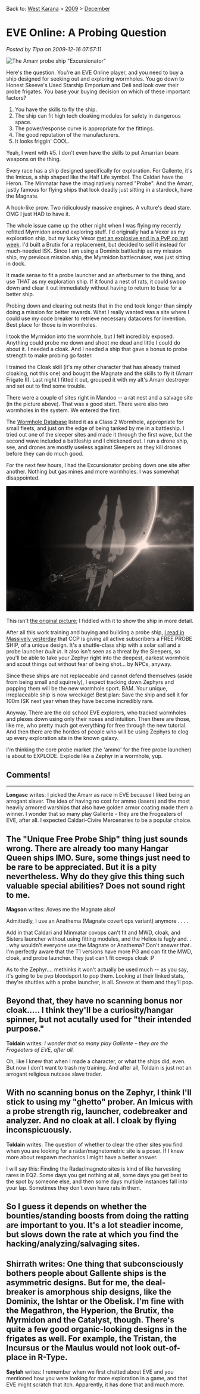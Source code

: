 Back to: [West Karana](/posts/westkarana.md) > [2009](/posts/2009/westkarana.md) > [December](./westkarana.md)
# EVE Online: A Probing Question

*Posted by Tipa on 2009-12-16 07:57:11*

![The Amarr probe ship "Excursionator"](../../../uploads/2009/12/ExeFile-2009-12-15-19-17-39-51.jpg "The Amarr probe ship \"Excursionator\"")

Here's the question. You're an EVE Online player, and you need to buy a ship designed for seeking out and exploring wormholes. You go down to Honest Skeeve's Used Starship Emporium and Deli and look over their probe frigates. You base your buying decision on which of these important factors?

1. You have the skills to fly the ship.
2. The ship can fit high tech cloaking modules for safety in dangerous space.
3. The power/response curve is appropriate for the fittings.
4. The good reputation of the manufacturers.
5. It looks friggin' COOL.

Yeah, I went with #5. I don't even have the skills to put Amarrian beam weapons on the thing.

Every race has a ship designed specifically for exploration. For Gallente, it's the Imicus, a ship shaped like the Half Life symbol. The Caldari have the Heron. The Minmatar have the imaginatively named "Probe". And the Amarr, justly famous for flying ships that look deadly just sitting in a stardock, have the Magnate.

A hook-like prow. Two ridiculously massive engines. A vulture's dead stare. OMG I just HAD to have it.

The whole issue came up the other night when I was flying my recently refitted Myrmidon around exploring stuff. I'd originally had a Vexor as my exploration ship, but my lucky Vexor [met an explosive end in a PvP op last week](http://toldaintalks.blogspot.com/2009/12/raven-incoming-red-tag.html). I'd built a Brutix for a replacement, but decided to sell it instead for much-needed ISK. Since I am using a Dominix battleship as my mission ship, my previous mission ship, the Myrmidon battlecruiser, was just sitting in dock.

It made sense to fit a probe launcher and an afterburner to the thing, and use THAT as my exploration ship. If it found a nest of rats, it could swoop down and clear it out immediately without having to return to base for a better ship.

Probing down and clearing out nests that in the end took longer than simply doing a mission for better rewards. What I really wanted was a site where I could use my code breaker to retrieve necessary datacores for invention. Best place for those is in wormholes.

I took the Myrmidon into the wormhole, but I felt incredibly exposed. Anything could probe me down and shoot me dead and little I could do about it. I needed a cloak. And I needed a ship that gave a bonus to probe strength to make probing go faster.

I trained the Cloak skill (it's my other character that has already trained cloaking, not this one) and bought the Magnate and the skills to fly it (Amarr Frigate II). Last night I fitted it out, grouped it with my alt's Amarr destroyer and set out to find some trouble.

There were a couple of sites right in Mandoo -- a rat nest and a salvage site (in the picture above). That was a good start. There were also two wormholes in the system. We entered the first.

The [Wormhole Database](http://www.ellatha.com/eve/WormholeSystemslist.asp) listed it as a Class 2 Wormhole, appropriate for small fleets, and just on the edge of being tanked by me in a battleship. I tried out one of the sleeper sites and made it through the first wave, but the second wave included a battleship and I chickened out. I run a drone ship, see, and drones are mostly useless against Sleepers as they kill drones before they can do much good.

For the next few hours, I had the Excursionator probing down one site after another. Nothing but gas mines and more wormholes. I was somewhat disappointed.

![The Zephyr (detail)](../../../uploads/2009/12/ExplorationShip_02_detail.jpg "The Zephyr (detail)")

This isn't [the original picture](http://www.eveonline.com/devblog.asp?a=blog&bid=722); I fiddled with it to show the ship in more detail.

After all this work training and buying and building a probe ship, [I read in Massively yesterday](http://www.massively.com/2009/12/15/eve-online-giving-players-free-holiday-gift-the-zephyr/) that CCP is giving all active subscribers a FREE PROBE SHIP, of a unique design. It's a shuttle-class ship with a solar sail and a probe launcher *built in*. It also isn't seen as a threat by the Sleepers, so you'll be able to take your Zephyr right into the deepest, darkest wormhole and scout things out without fear of being shot... by NPCs, anyway.

Since these ships are not replaceable and cannot defend themselves (aside from being small and squirrely), I expect tracking down Zephyrs and popping them will be the new wormhole sport. BAM. Your unique, irreplaceable ship is now wreckage! Best plan: Save the ship and sell it for 100m ISK next year when they have become incredibly rare.

Anyway. There are the old school EVE explorers, who tracked wormholes and plexes down using only their noses and intuition. Then there are those, like me, who pretty much got everything for free through the new tutorial. And then there are the hordes of people who will be using Zephyrs to clog up every exploration site in the known galaxy.

I'm thinking the core probe market (the 'ammo' for the free probe launcher) is about to EXPLODE. Explode like a Zephyr in a wormhole, yup.

## Comments!
---
**Longasc** writes: I picked the Amarr as race in EVE because I liked being an arrogant slaver. The idea of having no cost for ammo (lasers) and the most heavily armored warships that also have golden armor coating made them a winner. I wonder that so many play Gallente - they are the Frogeaters of EVE, after all. I expected Caldari-Civire Mercenaries to be a popular choice.

The "Unique Free Probe Ship" thing just sounds wrong. There are already too many Hangar Queen ships IMO. Sure, some things just need to be rare to be appreciated. But it is a pity nevertheless. Why do they give this thing such valuable special abilities? Does not sound right to me.
---
**Magson** writes: /loves me the Magnate also!

Admittedly, I use an Anathema (Magnate covert ops variant) anymore . . . .

Add in that Caldari and Minmatar covops can't fit and MWD, cloak, and Sisters launcher without using fitting modules, and the Helios is fugly and. . . why wouldn't everyone use the Magnate or Anathema? Don't answer that.. I'm perfectly aware that the T1 versions have more PG and can fit the MWD, cloak, and probe launcher. they just can't fit covops cloak :P

As to the Zephyr.... methinks it won't actually be used much -- as you say, it's going to be pvp bloodsport to pop them. Looking at their linked stats, they're shuttles with a probe launcher, is all. Sneeze at them and they'll pop.

Beyond that, they have no scanning bonus nor cloak..... I think they'll be a curiosity/hangar spinner, but not acutally used for "their intended purpose."
---
**Toldain** writes: *I wonder that so many play Gallente – they are the Frogeaters of EVE, after all.*

Oh, like I knew that when I made a character, or what the ships did, even. But now I don't want to trash my training. And after all, Toldain is just not an arrogant religious nutcase slave trader.

With no scanning bonus on the Zephyr, I think I'll stick to using my "ghetto" prober. An Imicus with a probe strength rig, launcher, codebreaker and analyzer. And no cloak at all. I cloak by flying inconspicuously.
---
**Toldain** writes: The question of whether to clear the other sites you find when you are looking for a radar/magnetometric site is a poser. If I knew more about respawn mechanics I might have a better answer. 

I will say this: Finding the Radar/magneto sites is kind of like harvesting rares in EQ2. Some days you get nothing at all, some days you get beat to the spot by someone else, and then some days multiple instances fall into your lap. Sometimes they don't even have rats in them. 

So I guess it depends on whether the bounties/standing boosts from doing the ratting are important to you. It's a lot steadier income, but slows down the rate at which you find the hacking/analyzing/salvaging sites.
---
**Shirrath** writes: One thing that subconsciously bothers people about Gallente ships is the asymmetric designs. But for me, the deal-breaker is amorphous ship designs, like the Dominix, the Ishtar or the Obelisk. I'm fine with the Megathron, the Hyperion, the Brutix, the Myrmidon and the Catalyst, though. There's quite a few good organic-looking designs in the frigates as well. For example, the Tristan, the Incursus or the Maulus would not look out-of-place in R-Type.
---
**Saylah** writes: I remember when we first chatted about EVE and you mentioned how you were looking for more exploration in a game, and that EVE might scratch that itch. Apparently, it has done that and much more.
